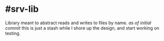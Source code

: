 #srv-lib
============

Library meant to abstract reads and writes to files by name.
*as of initial commit* this is just a stash while I shore up the design, and start working on testing.
